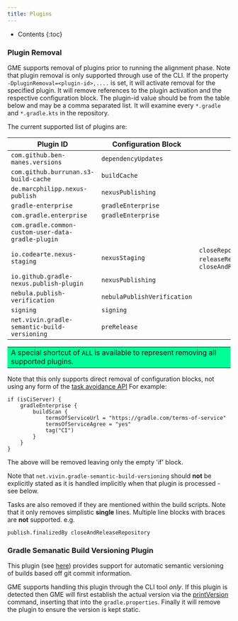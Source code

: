 ```yaml
---
title: Plugins
---
```


* Contents
{:toc}

### Plugin Removal

GME supports removal of plugins prior to running the alignment phase. Note that plugin removal is
only supported through use of the CLI. If the property `-DpluginRemoval=<plugin-id>,....` is set, it
will activate removal for the specified plugin. It will remove references to the plugin activation
and the respective configuration block. The plugin-id value should be from the table below and may be
a comma separated list. It will examine every `*.gradle` and `*.gradle.kts` in the repository.

The current supported list of plugins are:

| Plugin ID                                          | Configuration Block | Tasks |
|----------------------------------------------------|---------------------|-------|
| `com.github.ben-manes.versions`                    | `dependencyUpdates`  | |
| `com.github.burrunan.s3-build-cache`               | `buildCache`  | |
| `de.marcphilipp.nexus-publish`                     | `nexusPublishing`  | |
| `gradle-enterprise`                                | `gradleEnterprise`  | |
| `com.gradle.enterprise`                            | `gradleEnterprise`  | |
| `com.gradle.common-custom-user-data-gradle-plugin` | | |
| `io.codearte.nexus-staging`                        | `nexusStaging`  | `closeRepository`, `releaseRepository`, `closeAndReleaseRepository` |
| `io.github.gradle-nexus.publish-plugin`            | `nexusPublishing`  | |
| `nebula.publish-verification`                      | `nebulaPublishVerification`  | |
| `signing`                                          | `signing`  | |
| `net.vivin.gradle-semantic-build-versioning`       | `preRelease` | |

<table bgcolor="#00ff99">
<tr>
<td>
    A special shortcut of <code>ALL</code> is available to represent removing all supported plugins.
</td>
</tr>
</table>


Note that this only supports direct removal of configuration blocks, not using any form of the [task
avoidance API](https://docs.gradle.org/current/userguide/task_configuration_avoidance.html) For example:

```
if (isCiServer) {
    gradleEnterprise {
        buildScan {
            termsOfServiceUrl = "https://gradle.com/terms-of-service"
            termsOfServiceAgree = "yes"
            tag("CI")
        }
    }
}
```

The above will be removed leaving only the empty 'if' block.

Note that `net.vivin.gradle-semantic-build-versioning` should **not** be explicitly stated as it is handled
implicitly when that plugin is processed - see below.

Tasks are also removed if they are mentioned within the build scripts. Note that it only removes simplistic
**single** lines. Multiple line blocks with braces are **not** supported. e.g.
```
publish.finalizedBy closeAndReleaseRepository
```

### Gradle Semanatic Build Versioning Plugin

This plugin (see [here](https://github.com/vivin/gradle-semantic-build-versioning)) provides support for
automatic semantic versioning of builds based off git commit information.

GME supports handling this plugin through the CLI tool *only*. If this plugin is detected then GME will first
establish the actual version via the [printVersion](https://github.com/vivin/gradle-semantic-build-versioning#printversion)
command, inserting that into the `gradle.properties`. Finally it will remove the plugin to ensure the version
is kept static.
